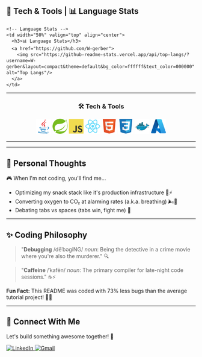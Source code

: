## 🚀 Tech & Tools | 📊 Language Stats

<table>
  <tr>
    <!-- Tech & Tools -->
    <td width="50%" valign="top" align="center">
      <h3>🛠️ Tech & Tools</h3>
      <p>
        <img src="https://raw.githubusercontent.com/devicons/devicon/master/icons/java/java-original.svg" alt="Java" width="40" height="40"/>
        <img src="https://raw.githubusercontent.com/devicons/devicon/master/icons/spring/spring-original.svg" alt="Spring" width="40" height="40"/>
        <img src="https://raw.githubusercontent.com/devicons/devicon/master/icons/javascript/javascript-original.svg" alt="JavaScript" width="40" height="40"/>
        <img src="https://raw.githubusercontent.com/devicons/devicon/master/icons/react/react-original.svg" alt="React" width="40" height="40"/>
        <img src="https://raw.githubusercontent.com/devicons/devicon/master/icons/html5/html5-original.svg" alt="HTML5" width="40" height="40"/>
        <img src="https://raw.githubusercontent.com/devicons/devicon/master/icons/css3/css3-original.svg" alt="CSS3" width="40" height="40"/>
        <img src="https://raw.githubusercontent.com/devicons/devicon/master/icons/docker/docker-original.svg" alt="Docker" width="40" height="40"/>
        <img src="https://raw.githubusercontent.com/devicons/devicon/master/icons/azure/azure-original.svg" alt="Azure" width="40" height="40"/>
      </p>
    </td>

    <!-- Language Stats -->
    <td width="50%" valign="top" align="center">
      <h3>📊 Language Stats</h3>
      <a href="https://github.com/W-gerber">
        <img src="https://github-readme-stats.vercel.app/api/top-langs/?username=W-gerber&layout=compact&theme=default&bg_color=ffffff&text_color=000000" alt="Top Langs"/>
      </a>
    </td>
  </tr>
</table>

---

## 💭 Personal Thoughts

🎮 When I'm not coding, you'll find me...  
- Optimizing my snack stack like it's production infrastructure 🍕⚡  
- Converting oxygen to CO₂ at alarming rates (a.k.a. breathing) 🌬️💨  
- Debating tabs vs spaces (tabs win, fight me) 🤺  

---

## ✨ Coding Philosophy

> "**Debugging** /dēˈbəɡiNG/ *noun*: Being the detective in a crime movie where you're also the murderer." 🔍  

> "**Caffeine** /ˈkafēn/ *noun*: The primary compiler for late-night code sessions." ☕⚡  

**Fun Fact:** This README was coded with 73% less bugs than the average tutorial project! 🐞➗  

---

## 🔗 Connect With Me

Let's build something awesome together! 🚀  

<p align="left">
  <a href="https://www.linkedin.com/in/willem-gerber-954562329/">
    <img src="https://img.shields.io/badge/LinkedIn-0077B5?style=for-the-badge&logo=linkedin&logoColor=white" alt="LinkedIn"/>
  </a>
  
  <a href="mailto:wgerber04@icloud.com"> 
    <img src="https://img.shields.io/badge/Gmail-D14836?style=for-the-badge&logo=gmail&logoColor=white" alt="Gmail"/>
  </a>
</p>

